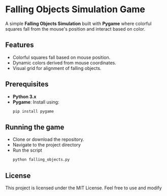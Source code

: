 # Falling Objects Simulation Game

A simple **Falling Objects Simulation** built with **Pygame** where colorful squares fall from the mouse's position and interact based on color.

## Features
- Colorful squares fall based on mouse position.
- Dynamic colors derived from mouse coordinates.
- Visual grid for alignment of falling objects.

## Prerequisites
- **Python 3.x**
- **Pygame**: Install using:
  ```bash
  pip install pygame

## Running the game
- Clone or download the repository.
- Navigate to the project directory
- Run the script
  ``` bash
  python falling_objects.py
## License
This project is licensed under the MIT License. Feel free to use and modify
